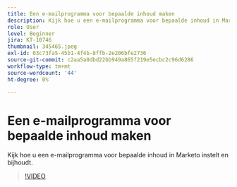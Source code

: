```yaml
---
title: Een e-mailprogramma voor bepaalde inhoud maken
description: Kijk hoe u een e-mailprogramma voor bepaalde inhoud in Marketo instelt en bijhoudt.
role: User
level: Beginner
jira: KT-10746
thumbnail: 345465.jpeg
exl-id: 03c73fa5-45b1-4f4b-8ffb-2e206bfe2736
source-git-commit: c2aa5a0dbd22bb949a865f219e5ecbc2c96d6286
workflow-type: tm+mt
source-wordcount: '44'
ht-degree: 0%

---
```


# Een e-mailprogramma voor bepaalde inhoud maken

Kijk hoe u een e-mailprogramma voor bepaalde inhoud in Marketo instelt en bijhoudt.

>[!VIDEO](https://video.tv.adobe.com/v/345465/?quality=12&learn=on)
